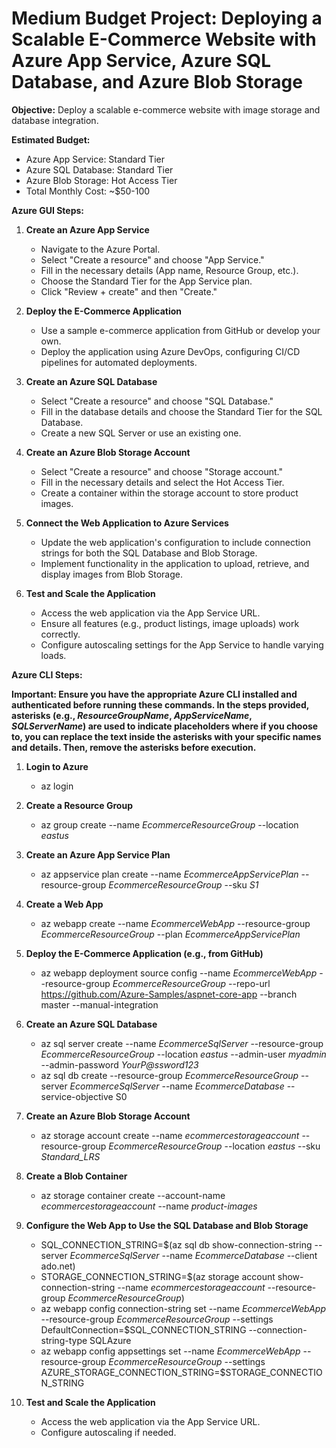# Medium Budget Project: Deploying a Scalable E-Commerce Website with Azure App Service, Azure SQL Database, and Azure Blob Storage

**Objective:** Deploy a scalable e-commerce website with image storage and database integration.

**Estimated Budget:**
- Azure App Service: Standard Tier
- Azure SQL Database: Standard Tier
- Azure Blob Storage: Hot Access Tier
- Total Monthly Cost: ~$50-100

**Azure GUI Steps:**

1. **Create an Azure App Service**
   - Navigate to the Azure Portal.
   - Select "Create a resource" and choose "App Service."
   - Fill in the necessary details (App name, Resource Group, etc.).
   - Choose the Standard Tier for the App Service plan.
   - Click "Review + create" and then "Create."

2. **Deploy the E-Commerce Application**
   - Use a sample e-commerce application from GitHub or develop your own.
   - Deploy the application using Azure DevOps, configuring CI/CD pipelines for automated deployments.

3. **Create an Azure SQL Database**
   - Select "Create a resource" and choose "SQL Database."
   - Fill in the database details and choose the Standard Tier for the SQL Database.
   - Create a new SQL Server or use an existing one.

4. **Create an Azure Blob Storage Account**
   - Select "Create a resource" and choose "Storage account."
   - Fill in the necessary details and select the Hot Access Tier.
   - Create a container within the storage account to store product images.

5. **Connect the Web Application to Azure Services**
   - Update the web application's configuration to include connection strings for both the SQL Database and Blob Storage.
   - Implement functionality in the application to upload, retrieve, and display images from Blob Storage.

6. **Test and Scale the Application**
   - Access the web application via the App Service URL.
   - Ensure all features (e.g., product listings, image uploads) work correctly.
   - Configure autoscaling settings for the App Service to handle varying loads.

**Azure CLI Steps:**

**Important: Ensure you have the appropriate Azure CLI installed and authenticated before running these commands. In the steps provided, 
asterisks (e.g., *ResourceGroupName*, *AppServiceName*, *SQLServerName*) are used to indicate placeholders where if you choose to, you can 
replace the text inside the asterisks with your specific names and details. Then, remove the asterisks before execution.**

1. **Login to Azure**
   - az login

2. **Create a Resource Group**
   - az group create --name *EcommerceResourceGroup* --location *eastus*
   
3. **Create an Azure App Service Plan**
   - az appservice plan create --name *EcommerceAppServicePlan* --resource-group *EcommerceResourceGroup* --sku *S1*

4. **Create a Web App**
   - az webapp create --name *EcommerceWebApp* --resource-group *EcommerceResourceGroup* --plan *EcommerceAppServicePlan*
  
5. **Deploy the E-Commerce Application (e.g., from GitHub)**
   - az webapp deployment source config --name *EcommerceWebApp* --resource-group *EcommerceResourceGroup* --repo-url https://github.com/Azure-Samples/aspnet-core-app --branch master --manual-integration

6. **Create an Azure SQL Database**
   - az sql server create --name *EcommerceSqlServer* --resource-group *EcommerceResourceGroup* --location *eastus* --admin-user *myadmin* --admin-password *YourP@ssword123*
   - az sql db create --resource-group *EcommerceResourceGroup* --server *EcommerceSqlServer* --name *EcommerceDatabase* --service-objective S0

7. **Create an Azure Blob Storage Account**
   - az storage account create --name *ecommercestorageaccount* --resource-group *EcommerceResourceGroup* --location *eastus* --sku *Standard_LRS*
  
8. **Create a Blob Container**
   - az storage container create --account-name *ecommercestorageaccount* --name *product-images*

9. **Configure the Web App to Use the SQL Database and Blob Storage**
    - SQL_CONNECTION_STRING=$(az sql db show-connection-string --server *EcommerceSqlServer* --name *EcommerceDatabase* --client ado.net)
    - STORAGE_CONNECTION_STRING=$(az storage account show-connection-string --name *ecommercestorageaccount* --resource-group *EcommerceResourceGroup*)
    - az webapp config connection-string set --name *EcommerceWebApp* --resource-group *EcommerceResourceGroup* --settings DefaultConnection=$SQL_CONNECTION_STRING --connection-string-type SQLAzure
    - az webapp config appsettings set --name *EcommerceWebApp* --resource-group *EcommerceResourceGroup* --settings AZURE_STORAGE_CONNECTION_STRING=$STORAGE_CONNECTION_STRING

10. **Test and Scale the Application**
    - Access the web application via the App Service URL.
    - Configure autoscaling if needed.

 
